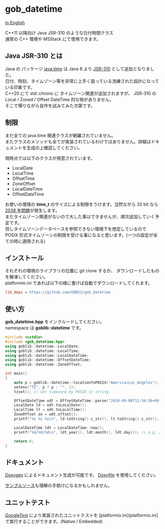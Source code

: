 # gob_datetime
[In English](README.en.md)  

C++11 以降向け Java JSR-310 のような日付時間クラス  
通常の C++ 環境や M5Stack にて使用できます。

## Java JSR-310 とは
Java の パッケージ [java.time](https://docs.oracle.com/javase/jp/18/docs/api/java.base/java/time/package-summary.html) は Java 8 より [JSR-310](https://jcp.org/en/jsr/detail?id=310) として追加となりました。  
日付、時刻、タイムゾーン等を非常に上手く扱っている洗練された設計になっている印象です。  
C++20 にて std::chrono に タイムゾーン関連が追加されますが、 JSR-310 の Local / Zoned / Offset DateTime 的な物がありません。  
そこで憚りながら自作を試みてみた次第です。

## 制限
まだ全ての java.time 関連クラスが網羅されていません。  
またクラスのメソッドも全てが実装されているわけではありません。詳細はドキュメントを生成の上確認してください。  

現時点では以下のクラスが用意されています。  
- LocalDate
- LocalTime
- OffsetTime
- ZoneOffset
- LocalDateTime
- OffsetDateTime

お使いの環境の **time_t** のサイズによる制限をうけます。当然ながら 32 bit なら [2038 年問題](https://ja.wikipedia.org/wiki/2038%E5%B9%B4%E5%95%8F%E9%A1%8C)が発生します。  
まだタイムゾーン関連がないので大した事はできませんが、順次追加していく予定です。  
但しタイムゾーンデータベースを参照できない環境下を想定しているので POSIX 形式タイムゾーンの制限を受ける事になると思います。(一つの設定が全ての時に適用される)


## インストール
それぞれの環境のライブラリの位置に git clone するか、 ダウンロードしたものを解凍してください。  
platformio.ini であれば以下の様に書けば自動でダウンロードしてくれます。

```ini
lib_deps = https://github.com/GOB52/gob_datetime
```

## 使い方
**gob_datetime.hpp** をインクルードしてください。  
namespace は **goblib::datetime** です。

```cpp
#include <cstdio>
#include <gob_datetime.hpp>
using goblib::datetime::LocalDate;
using goblib::datetime::LocalTime;
using goblib::datetime::LocalDateTime;
using goblib::datetime::OffsetDateTime;
using goblib::datetime::ZoneOffset;

int main()
{
	auto p = goblib::datetime::locationToPOSIX("America/Los_Angeles"); // => "PST8PDT,M3.2.0,M11.1.0"
	setenv("TZ", p ? p : "", 1);
	tzset(); // Set timezone by POSIX tz string.

	OffsetDateTime odt = OffsetDateTime::parse("2010-09-08T12:34:56+09:00");
	LocalDate ld = odt.toLocalDate();
	LocalTime lt = odt.toLocalTime();
	ZoneOffset zo = odt.offset();
	printf("%s %s %s\n", ld.toString().c_str(), lt.toString().c_str(), zo.toString().c_str()); // 2010-09-08 12:34:56 +09:00

	LocalDateTime ldt = LocalDateTime::now();
	printf("%d/%d/%d\n", ldt.year(), ldt.month(), ldt.day()); // e.g. 2022/12/12

	return 0;
}
```

## ドキュメント
[Doxygen](https://www.doxygen.nl/index.html) によるドキュメント生成が可能です。 [Doxyfile](doc/Doxyfile) を使用してください。  

[サンプルソース](examples)も理解の手助けになるかもしれません。


## ユニットテスト
[GoogleTest](https://google.github.io/googletest/) により実装されたユニットテストを [platformio.ini](platformio.ini] で実行することができます。(Native / Embedded)  
